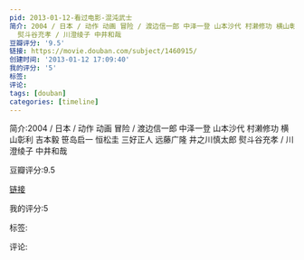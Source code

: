 ```yaml
---
pid: 2013-01-12-看过电影-混沌武士
简介: 2004 / 日本 / 动作 动画 冒险 / 渡边信一郎 中泽一登 山本沙代 村濑修功 横山彰利 吉本毅 笹岛启一 恒松圭 三好正人 远藤广隆 井之川慎太郎
  熨斗谷充孝 / 川澄绫子 中井和哉
豆瓣评分: '9.5'
链接: https://movie.douban.com/subject/1460915/
创建时间: '2013-01-12 17:09:40'
我的评分: '5'
标签:
评论:
tags: [douban]
categories: [timeline]
---
```

简介:2004 / 日本 / 动作 动画 冒险 / 渡边信一郎 中泽一登 山本沙代 村濑修功 横山彰利 吉本毅 笹岛启一 恒松圭 三好正人 远藤广隆 井之川慎太郎 熨斗谷充孝 / 川澄绫子 中井和哉

豆瓣评分:9.5

[链接](https://movie.douban.com/subject/1460915/)

我的评分:5

标签:

评论:

